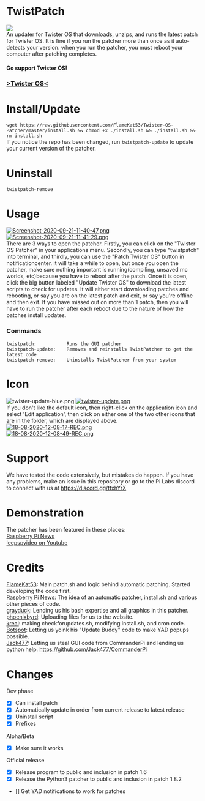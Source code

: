 # TwistPatch
![](https://media.discordapp.net/attachments/738534235194916884/759921733825462322/TwisterOSPatcherLogo.png?width=960&height=186)<br>
An updater for Twister OS that downloads, unzips, and runs the latest patch for Twister OS. It is fine if you run the patcher more than once as it auto-detects your version. when you run the patcher, you must reboot your computer after patching completes.<br>


#### Go support Twister OS!</br>
### <a href="https://twisteros.com/">>Twister OS<</a>

# Install/Update
`wget https://raw.githubusercontent.com/FlameKat53/Twister-OS-Patcher/master/install.sh && chmod +x ./install.sh && ./install.sh && rm install.sh`<br>
If you notice the repo has been changed, run `twistpatch-update` to update your current version of the patcher.

# Uninstall
`twistpatch-remove`

# Usage
[![Screenshot-2020-09-21-11-40-47.png](https://i.postimg.cc/JzSG6D3p/Screenshot-2020-09-21-11-40-47.png)](https://postimg.cc/NK7sL0zX) [![Screenshot-2020-09-21-11-41-29.png](https://i.postimg.cc/0NmrLkcP/Screenshot-2020-09-21-11-41-29.png)](https://postimg.cc/CZhF8V3Q)<br>
There are 3 ways to open the patcher. Firstly, you can click on the "Twister OS Patcher" in your applications menu. Secondly, you can type "twistpatch" into terminal, and thirdly, you can use the "Patch Twister OS" button in notificationcenter. it will take a while to open, but once you open the patcher, make sure nothing important is running(compiling, unsaved mc worlds, etc)because you have to reboot after the patch. Once it is open, click the big button labeled "Update Twister OS" to download the latest scripts to check for updates. It will either start downloading patches and rebooting, or say you are on the latest patch and exit, or say you're offline and then exit. 
If you have missed out on more than 1 patch, then you will have to run the patcher after each reboot due to the nature of how the patches install updates.


### Commands
```
twistpatch:           Runs the GUI patcher
twistpatch-update:    Removes and reinstalls TwistPatcher to get the latest code
twistpatch-remove:    Uninstalls TwistPatcher from your system
```

# Icon
![twister-update-blue.png](https://i.postimg.cc/65RvYzJG/twister-update-blue.png) [![twister-update.png](https://i.postimg.cc/8kxvR93S/twister-update.png)](https://postimg.cc/G9J9r7d7)<br>
If you don't like the default icon, then right-click on the application icon and select 'Edit application', then click on either one of the two other icons that are in the folder, which are displayed above.<br>
[![18-08-2020-12-08-17-REC.png](https://i.postimg.cc/mkVFbMwh/18-08-2020-12-08-17-REC.png)](https://postimg.cc/8fJC47xV)<br>
[![18-08-2020-12-08-49-REC.png](https://i.postimg.cc/MZYBb2Sx/18-08-2020-12-08-49-REC.png)](https://postimg.cc/pypyRSr1)

# Support
We have tested the code extensively, but mistakes do happen. If you have any problems, make an issue in this repository or go to the Pi Labs discord to connect with us at https://discord.gg/ttxhYrX

# Demonstration
The patcher has been featured in these places:<br>
[Raspberry Pi News](https://www.youtube.com/watch?v=bTTF0VT_ClM)<br>
[leepspvideo on Youtube](https://www.youtube.com/watch?v=EP1KWsvT4ME)

# Credits
[FlameKat53](https://github.com/FlameKat53): Main patch.sh and logic behind automatic patching. Started developing the code first.<br>
[Raspberry Pi News](https://www.youtube.com/channel/UCmp6JswV90SV5agNFGQuWkw): The idea of an automatic patcher, install.sh and various other pieces of code.<br>
[grayduck](https://www.youtube.com/channel/UCgfQjdc5RceRlTGfuthBs7g): Lending us his bash expertise and all graphics in this patcher.<br>
[phoenixbyrd](https://github.com/phoenixbyrd): Uploading files for us to the website.<br>
[kreal](https://github.com/krishenriksen): making checkforupdates.sh, modifying install.sh, and cron code.<br>
[Botspot](https://github.com/Botspot): Letting us yoink his "Update Buddy" code to make YAD popups possible.<br>
[Jack477](https://github.com/Jack477): Letting us steal GUI code from CommanderPi and lending us python help. https://github.com/Jack477/CommanderPi

# Changes
Dev phase
- [x] Can install patch
- [x] Automatically update in order from current release to latest release
- [x] Uninstall script
- [x] Prefixes

Alpha/Beta
- [x] Make sure it works

Official release
- [x] Release program to public and inclusion in patch 1.6
- [x] Release the Python3 patcher to public and inclusion in patch 1.8.2
- [] Get YAD notifications to work for patches
